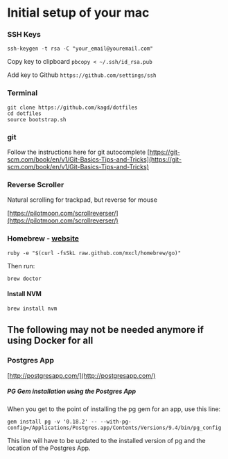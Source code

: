 # Initial setup of your mac

### SSH Keys

`ssh-keygen -t rsa -C "your_email@youremail.com"`

Copy key to clipboard
`pbcopy < ~/.ssh/id_rsa.pub`

Add key to Github
`https://github.com/settings/ssh`

### Terminal

```
git clone https://github.com/kagd/dotfiles
cd dotfiles
source bootstrap.sh
```

### git
Follow the instructions here for git autocomplete
[https://git-scm.com/book/en/v1/Git-Basics-Tips-and-Tricks](https://git-scm.com/book/en/v1/Git-Basics-Tips-and-Tricks)

### Reverse Scroller
Natural scrolling for trackpad, but reverse for mouse

[https://pilotmoon.com/scrollreverser/](https://pilotmoon.com/scrollreverser/)

### Homebrew - [website](http://mxcl.github.com/homebrew/)

`ruby -e "$(curl -fsSkL raw.github.com/mxcl/homebrew/go)"`

Then run:

`brew doctor`

#### Install NVM

`brew install nvm`

## The following may not be needed anymore if using Docker for all

### Postgres App

[http://postgresapp.com/](http://postgresapp.com/)

##### PG Gem installation using the Postgres App
When you get to the point of installing the pg gem for an app, use this line:

`gem install pg -v '0.18.2' -- --with-pg-config=/Applications/Postgres.app/Contents/Versions/9.4/bin/pg_config`

This line will have to be updated to the installed version of pg and the location of the Postgres App.

